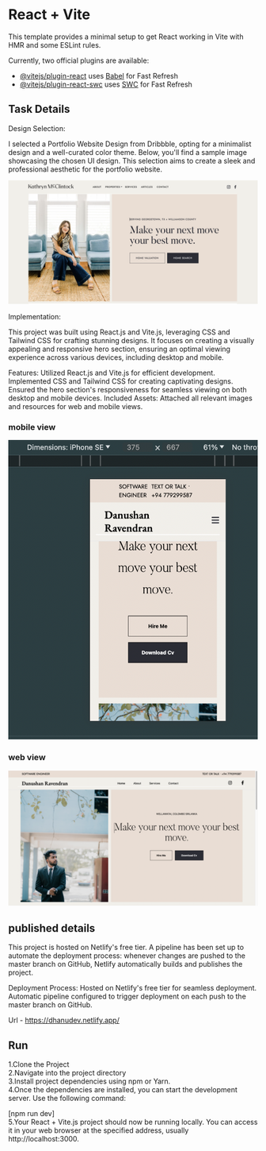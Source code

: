# React + Vite

This template provides a minimal setup to get React working in Vite with HMR and some ESLint rules.

Currently, two official plugins are available:

- [@vitejs/plugin-react](https://github.com/vitejs/vite-plugin-react/blob/main/packages/plugin-react/README.md) uses [Babel](https://babeljs.io/) for Fast Refresh
- [@vitejs/plugin-react-swc](https://github.com/vitejs/vite-plugin-react-swc) uses [SWC](https://swc.rs/) for Fast Refresh

## Task Details 

Design Selection:

I selected a Portfolio Website Design from Dribbble, opting for a minimalist design and a well-curated color theme. Below, you'll find a sample image showcasing the chosen UI design. This selection aims to create a sleek and professional aesthetic for the portfolio website.

![ui image](./rmiange/img.png)


Implementation:

This project was built using React.js and Vite.js, leveraging CSS and Tailwind CSS for crafting stunning designs. It focuses on creating a visually appealing and responsive hero section, ensuring an optimal viewing experience across various devices, including desktop and mobile.

Features:
Utilized React.js and Vite.js for efficient development.
Implemented CSS and Tailwind CSS for creating captivating designs.
Ensured the hero section's responsiveness for seamless viewing on both desktop and mobile devices.
Included Assets:
Attached all relevant images and resources for web and mobile views.

### mobile view 
![ui image](./rmiange/img2.png)

### web view
![ui image](./rmiange/img3.png)

## published details
This project is hosted on Netlify's free tier. A pipeline has been set up to automate the deployment process: whenever changes are pushed to the master branch on GitHub, Netlify automatically builds and publishes the project.

Deployment Process:
Hosted on Netlify's free tier for seamless deployment.
Automatic pipeline configured to trigger deployment on each push to the master branch on GitHub.

Url - https://dhanudev.netlify.app/
## Run

1.Clone the Project <br />
2.Navigate into the project directory <br />
3.Install project dependencies using npm or Yarn. <br />
4.Once the dependencies are installed, you can start the development server. Use the following command: <br />

[npm run dev] <br />
5.Your React + Vite.js project should now be running locally. You can access it in your web browser at the specified address, usually http://localhost:3000.